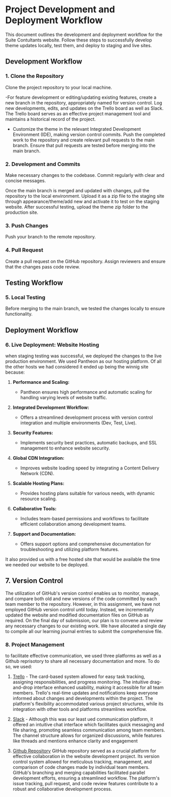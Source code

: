 
# Project Development and Deployment Workflow

This document outlines the development and deployment workflow for the Suite Contultants website. Follow these steps to successfully develop theme updates locally, test them, and deploy to staging and live sites.

## Development Workflow

### 1. Clone the Repository

Clone the project repository to your local machine.

 -For feature development or editing/updating existing features, create a new branch in the repository, appropriately named for version control. Log new developments, edits, and updates on the Trello board as well as Slack. The Trello board serves as an effective project management tool and maintains a historical record of the project.

- Customize the theme in the relevant Integrated Development Environment (IDE), making version control commits. Push the completed work to the repository and create relevant pull requests to the main branch. Ensure that pull requests are tested before merging into the main branch.


### 2. Development and Commits

Make necessary changes to the codebase. Commit regularly with clear and concise messages.

 Once the main branch is merged and updated with changes, pull the repository to the local environment. Upload it as a zip file to the staging site through appearance/theme/add new and activate it to test on the staging website. After successful testing, upload the theme zip folder to the production site.

### 3. Push Changes

Push your branch to the remote repository. 


### 4. Pull Request

Create a pull request on the GitHub repository. Assign reviewers and ensure that the changes pass code review.


## Testing Workflow

### 5. Local Testing

Before merging to the main branch, we tested the changes locally to ensure functionality.

## Deployment Workflow

### 6. Live Deployment: Website Hosting

when staging testing was successful, we deployed the changes to the live production environment. We used Pantheon as our hosting platform. Of all the other hosts we had considered it ended up being the winnig site because:
1. **Performance and Scaling:**
   - Pantheon ensures high performance and automatic scaling for handling varying levels of website traffic.

2. **Integrated Development Workflow:**
   - Offers a streamlined development process with version control integration and multiple environments (Dev, Test, Live).

3. **Security Features:**
   - Implements security best practices, automatic backups, and SSL management to enhance website security.

4. **Global CDN Integration:**
   - Improves website loading speed by integrating a Content Delivery Network (CDN).

5. **Scalable Hosting Plans:**
   - Provides hosting plans suitable for various needs, with dynamic resource scaling.

6. **Collaborative Tools:**
   - Includes team-based permissions and workflows to facilitate efficient collaboration among development teams.

7. **Support and Documentation:**
   - Offers support options and comprehensive documentation for troubleshooting and utilizing platform features.

It also provided us with a free hosted site that would be available the time we needed our website to be deployed.

## 7. Version Control
The utilization of GitHub's version control enables us to monitor, manage, and compare both old and new versions of the code committed by each team member to the repository. However, in this assignment, we have not employed GitHub version control until today. Instead, we incrementally updated the website and modified documentation files on GitHub as required. On the final day of submission, our plan is to convene and review any necessary changes to our existing work. We have allocated a single day to compile all our learning journal entries to submit the comprehensive file. 


### 8. Project Management
to facilitate effective communication, we used three platforms as well as a Github reprisotory to share all necessary documentation and more. To do so, we used:
1. [Trello](https://trello.com/b/4zz6bndF/cp3402-2023-group1) - The card-based system allowed for easy task tracking, assigning responsibilities, and progress monitoring. The intuitive drag-and-drop interface enhanced usability, making it accessible for all team members. Trello's real-time updates and notifications keep everyone informed about changes and developments within the project. The platform's flexibility accommodated various project structures, while its integration with other tools and platforms streamlines workflow. 

2. [Slack](https://app.slack.com/client/T06434CVC03/C063WHYJ2CW) - Although this was our least ued communication platform, it offered an intuitive chat interface which facilitates quick messaging and file sharing, promoting seamless communication among team members. The channel structure allows for organized discussions, while features like threads and mentions enhance clarity and engagement

3. [Github Repository](https://github.com/PraiseK/CmsGroup1-/tree/main)
GitHub repository served as a crucial platform for effective collaboration in the website development project. Its version control system allowed for meticulous tracking, management, and comparison of code changes made by individual team members. GitHub's branching and merging capabilities facilitated parallel development efforts, ensuring a streamlined workflow. The platform's issue tracking, pull request, and code review features contribute to a robust and collaborative development process. 





